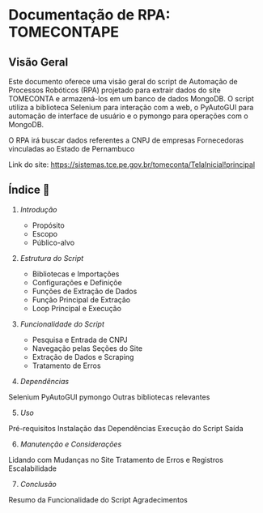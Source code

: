 # Documentação de RPA: TOMECONTAPE
 
## Visão Geral

Este documento oferece uma visão geral do script de Automação de Processos Robóticos (RPA) projetado para extrair dados do site TOMECONTA e armazená-los em um banco de dados MongoDB. O script utiliza a biblioteca Selenium para interação com a web, o PyAutoGUI para automação de interface de usuário e o pymongo para operações com o MongoDB.

O RPA irá buscar dados referentes a CNPJ de empresas Fornecedoras vinculadas ao Estado de Pernambuco

Link do site: <https://sistemas.tce.pe.gov.br/tomeconta/TelaInicial!principal>


## Índice 📖
1. *Introdução*
    * Propósito
    * Escopo
    * Público-alvo
  
2. *Estrutura do Script*
    * Bibliotecas e Importações
    * Configurações e Definiçõe
    * Funções de Extração de Dados
    * Função Principal de Extração
    * Loop Principal e Execução
  
3. *Funcionalidade do Script*
    * Pesquisa e Entrada de CNPJ
    * Navegação pelas Seções do Site
    * Extração de Dados e Scraping
    * Tratamento de Erros
  
   


4. *Dependências*

Selenium
PyAutoGUI
pymongo
Outras bibliotecas relevantes


5. *Uso*

Pré-requisitos
Instalação das Dependências
Execução do Script
Saída

6. *Manutenção e Considerações*

Lidando com Mudanças no Site
Tratamento de Erros e Registros
Escalabilidade

7. *Conclusão*

Resumo da Funcionalidade do Script
Agradecimentos
